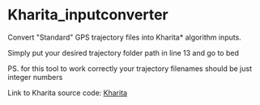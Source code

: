 # Kharita_inputconverter
Convert "Standard" GPS trajectory files into Kharita* algorithm inputs.

Simply put your desired trajectory folder path in line 13 and go to bed

PS. for this tool to work correctly your trajectory filenames should be just integer numbers

Link to Kharita source code: <a href="https://github.com/vipyoung/kharita">Kharita</a>
